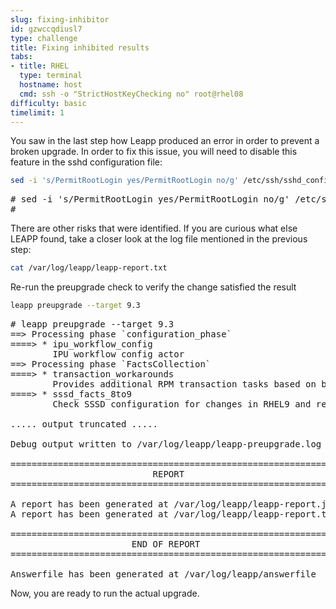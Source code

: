 ```yaml
---
slug: fixing-inhibitor
id: gzwccqdiusl7
type: challenge
title: Fixing inhibited results
tabs:
- title: RHEL
  type: terminal
  hostname: host
  cmd: ssh -o "StrictHostKeyChecking no" root@rhel08
difficulty: basic
timelimit: 1
---
```


You saw in the last step how Leapp produced an error in order to prevent a broken upgrade.  In order to fix this issue, you will need to disable this feature in the sshd configuration file:

```bash
sed -i 's/PermitRootLogin yes/PermitRootLogin no/g' /etc/ssh/sshd_config

```

<pre class=file>
# sed -i 's/PermitRootLogin yes/PermitRootLogin no/g' /etc/ssh/sshd_config
#
</pre>

There are other risks that were identified. If you are curious what else LEAPP found, take a closer look at the log file mentioned in the previous step:

```bash
cat /var/log/leapp/leapp-report.txt

```

Re-run the preupgrade check to verify the change satisfied the result

```bash
leapp preupgrade --target 9.3

```

<pre class=file>
# leapp preupgrade --target 9.3
==> Processing phase `configuration_phase`
====> * ipu_workflow_config
        IPU workflow config actor
==> Processing phase `FactsCollection`
====> * transaction_workarounds
        Provides additional RPM transaction tasks based on bundled RPM packages.
====> * sssd_facts_8to9
        Check SSSD configuration for changes in RHEL9 and report them in model.

..... output truncated .....

Debug output written to /var/log/leapp/leapp-preupgrade.log

============================================================
                           REPORT
============================================================

A report has been generated at /var/log/leapp/leapp-report.json
A report has been generated at /var/log/leapp/leapp-report.txt

============================================================
                       END OF REPORT
============================================================

Answerfile has been generated at /var/log/leapp/answerfile
</pre>

Now, you are ready to run the actual upgrade.